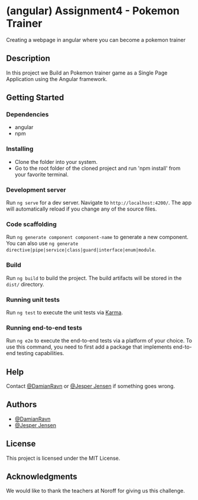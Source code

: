 # (angular) Assignment4 - Pokemon Trainer
Creating a webpage in angular where you can become a pokemon trainer

## Description

In this project we Build an Pokemon trainer game as a Single Page Application using the Angular framework.

## Getting Started

### Dependencies

* angular
* npm

### Installing

* Clone the folder into your system.
* Go to the root folder of the cloned project and run 'npm install' from your favorite terminal.

### Development server

Run `ng serve` for a dev server. Navigate to `http://localhost:4200/`. The app will automatically reload if you change any of the source files.

### Code scaffolding

Run `ng generate component component-name` to generate a new component. You can also use `ng generate directive|pipe|service|class|guard|interface|enum|module`.

### Build

Run `ng build` to build the project. The build artifacts will be stored in the `dist/` directory.

### Running unit tests

Run `ng test` to execute the unit tests via [Karma](https://karma-runner.github.io).

### Running end-to-end tests

Run `ng e2e` to execute the end-to-end tests via a platform of your choice. To use this command, you need to first add a package that implements end-to-end testing capabilities.


## Help

Contact [@DamianRavn](https://github.com/DamianRavn) or [@Jesper Jensen](https://github.com/igl0) if something goes wrong.

## Authors

* [@DamianRavn](https://github.com/DamianRavn)
* [@Jesper Jensen](https://github.com/igl0)

## License

This project is licensed under the MIT License.

## Acknowledgments

We would like to thank the teachers at Noroff for giving us this challenge.
